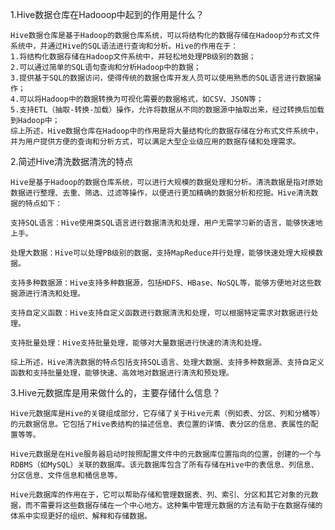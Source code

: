 1.Hive数据仓库在Hadooop中起到的作用是什么？
	
	Hive数据仓库是基于Hadoop的数据仓库系统，可以将结构化的数据存储在Hadoop分布式文件系统中，并通过Hive的SQL语法进行查询和分析。Hive的作用在于：
	1.将结构化数据存储在Hadoop文件系统中，并轻松地处理PB级别的数据；
	2.可以通过简单的SQL语句查询和分析Hadoop中的数据；
	3.提供基于SQL的数据访问，使得传统的数据仓库开发人员可以使用熟悉的SQL语言进行数据操作；
	4.可以将Hadoop中的数据转换为可视化需要的数据格式，如CSV、JSON等；
	5.支持ETL（抽取-转换-加载）操作，允许将数据从不同的数据源中抽取出来，经过转换后加载到Hadoop中；
	综上所述，Hive数据仓库在Hadoop中的作用是将大量结构化的数据存储在分布式文件系统中，并为用户提供方便的查询和分析方式，可以满足大型企业级应用的数据存储和处理需求。

2.简述Hive清洗数据清洗的特点

	Hive是基于Hadoop的数据仓库系统，可以进行大规模的数据处理和分析。清洗数据是指对原始数据进行整理、去重、筛选、过滤等操作，以便进行更加精确的数据分析和挖掘。Hive清洗数据的特点如下：

	支持SQL语言：Hive使用类SQL语言进行数据清洗和处理，用户无需学习新的语言，能够快速地上手。

	处理大数据：Hive可以处理PB级别的数据，支持MapReduce并行处理，能够快速处理大规模数据。
	
	支持多种数据源：Hive支持多种数据源，包括HDFS、HBase、NoSQL等，能够方便地对这些数据源进行清洗和处理。

	支持自定义函数：Hive支持自定义函数进行数据清洗和处理，可以根据特定需求对数据进行处理。

	支持批量处理：Hive支持批量处理，能够对大量数据进行快速的清洗和处理。

	综上所述，Hive清洗数据的特点包括支持SQL语言、处理大数据、支持多种数据源、支持自定义函数和支持批量处理，能够快速、高效地对数据进行清洗和预处理。

3.Hive元数据库是用来做什么的，主要存储什么信息？

	Hive元数据库是Hive的关键组成部分，它存储了关于Hive元素（例如表、分区、列和分桶等）的元数据信息。它包括了Hive表结构的描述信息、表位置的详情、表分区的信息、表属性的配置等等。

	Hive元数据是在Hive服务器启动时按照配置文件中的元数据库位置指向的位置，创建的一个与RDBMS（如MySQL）关联的数据库。该元数据库包含了所有存储在Hive中的表信息、列信息、分区信息、文件信息和桶信息等。

	Hive元数据库的作用在于，它可以帮助存储和管理数据表、列、索引、分区和其它对象的元数据，而不需要将这些数据存储在一个中心地方。这种集中管理元数据的方法有助于在数据存储的体系中实现更好的组织、解释和存储数据。
